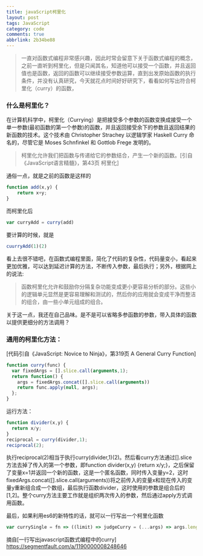 ```yaml
---
title: javaScript柯里化
layout: post
tags: JavaScript
category: code
comments: true
abbrlink: 2b34be88
---
```

> 一直对函数式编程非常感兴趣，因此时常会留意下关于函数式编程的概念，之前一直听到柯里化，但是只闻其名，知道他可以接受一个函数，并且返回值也是函数，返回的函数可以继续接受参数运算，直到出发原始函数的执行条件，并没有认真研究，今天就花点时间好好研究下，看看如何写出符合柯里化（curry）的函数，

### 什么是柯里化？
在计算机科学中，柯里化（Currying）是把接受多个参数的函数变换成接受一个单一参数(最初函数的第一个参数)的函数，并且返回接受余下的参数且返回结果的新函数的技术。这个技术由 Christopher Strachey 以逻辑学家 Haskell Curry 命名的，尽管它是 Moses Schnfinkel 和 Gottlob Frege 发明的。

>柯里化允许我们把函数与传递给它的参数结合，产生一个新的函数。[引自《JavaScript语言精髓》，第43页 柯里化]

通俗一点，就是之前的函数是这样的
```javascript
function add(x,y) {
	return x+y;
}
```
而柯里化后
```javascript
var curryAdd = curry(add)
```

要计算的时候，就是
```javascript
cuurryAdd(1)(2)
```

看上去很不错吧，在函数式编程里面，简化了代码的复杂性，代码量变小，看起来更加优雅，可以达到延迟计算的方法，不断传入参数，最后执行；另外，根据网上的说法:
>函数柯里化允许和鼓励你分隔复杂功能变成更小更容易分析的部分。这些小的逻辑单元显然是更容易理解和测试的，然后你的应用就会变成干净而整洁的组合，由一些小单元组成的组合。

关于这一点，我还在自己品味。是不是可以省略多参函数的参数，带入具体的函数以提供更细分的方法调用？

### 通用的柯里化方法：
[代码引自《JavaScript: Novice to Ninja》，第319页 A General Curry Function]   
```javascript
function curry(func) {
  var fixedArgs = [].slice.call(arguments,1);
  return function() {
    args = fixedArgs.concat([].slice.call(arguments))
    return func.apply(null, args);
  };
}
```   

运行方法：
```javascript
function divider(x,y) {
  return x/y;
}
reciprocal = curry(divider,1);
reciprocal(2);
```

执行reciprocal(2)相当于执行curry(divider,1)(2)。然后看curry方法通过[].slice方法去掉了传入的第一个参数，即function divider(x,y) {return x/y;}，之后保留了变量x=1并返回一个新的函数，这是一个匿名函数，同时传入变量y=2，这时fixedArgs.concat([].slice.call(arguments))将之前传入的变量x和现在传入的变量y重新组合成一个数组，最后执行函数divider，这时使用的参数是组合后的[1,2]。整个curry方法主要工作就是组织两次传入的参数，然后通过apply方式调用函数。

最后，如果利用es6的新特性的话，就可以一行写出一个柯里化函数
```javascript
var currySingle = fn => ((limit) => judgeCurry = (...args) => args.length >= limit ? fn.apply(null, args) : (...args2) => judgeCurry.apply(null, args.concat(args2)))(fn.length)
```

摘自[一行写出javascript函数式编程中的curry] https://segmentfault.com/a/1190000008248646




